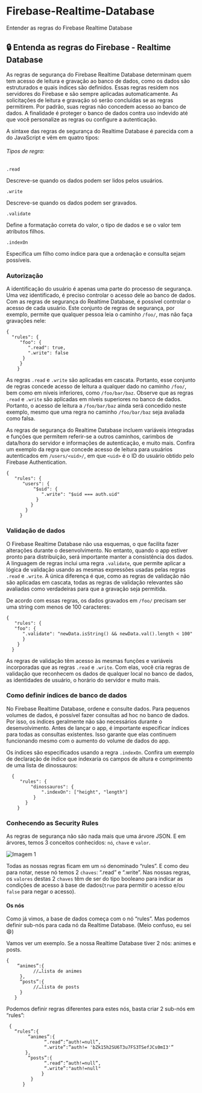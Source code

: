 # Firebase-Realtime-Database
Entender as regras do Firebase Realtime Database

## :lock: Entenda as regras do Firebase - Realtime Database

As regras de segurança do Firebase Realtime Database determinam quem tem acesso de leitura e gravação ao banco de dados, como os dados são estruturados e quais índices são definidos. Essas regras residem nos servidores do Firebase e são sempre aplicadas automaticamente. As solicitações de leitura e gravação só serão concluídas se as regras permitirem. Por padrão, suas regras não concedem acesso ao banco de dados. A finalidade é proteger o banco de dados contra uso indevido até que você personalize as regras ou configure a autenticação.

A sintaxe das regras de segurança do Realtime Database é parecida com a do JavaScript e vêm em quatro tipos:

###### Tipos de regra:

``````````````
.read
``````````````
Descreve-se quando os dados podem ser lidos pelos usuários.

`````````````
.write
`````````````
Descreve-se quando os dados podem ser gravados.

````````````
.validate
````````````
Define a formatação correta do valor, o tipo de dados e se o valor tem atributos filhos.

````````````
.indexOn
`````````````
Especifica um filho como índice para que a ordenação e consulta sejam possíveis.

### Autorização

A identificação do usuário é apenas uma parte do processo de segurança. Uma vez identificado, é preciso controlar o acesso dele ao banco de dados. Com as regras de segurança do Realtime Database, é possível controlar o acesso de cada usuário. Este conjunto de regras de segurança, por exemplo, permite que qualquer pessoa leia o caminho ` /foo/ `, mas não faça gravações nele:

```
{
  "rules": {
     "foo": {
        ".read": true,
        ".write": false
      }
     } 
    }
```

As regras ` .read ` e ` .write ` são aplicadas em cascata. Portanto, esse conjunto de regras concede acesso de leitura a qualquer dado no caminho ` /foo/ `, bem como em níveis inferiores, como ` /foo/bar/baz `. Observe que as regras ` .read ` e ` .write ` são aplicadas em níveis superiores no banco de dados. Portanto, o acesso de leitura a ` /foo/bar/baz ` ainda será concedido neste exemplo, mesmo que uma regra no caminho ` /foo/bar/baz ` seja avaliada como falsa.

As regras de segurança do Realtime Database incluem variáveis integradas e funções que permitem referir-se a outros caminhos, carimbos de data/hora do servidor e informações de autenticação, e muito mais. Confira um exemplo da regra que concede acesso de leitura para usuários autenticados em ` /users/<uid>/ `, em que ` <uid> ` é o ID do usuário obtido pelo Firebase Authentication.

```
{
   "rules": {
      "users": {
          "$uid": {
             ".write": "$uid === auth.uid"
           }
         }
       }
     }   
```
      
### Validação de dados

O Firebase Realtime Database não usa esquemas, o que facilita fazer alterações durante o desenvolvimento. No entanto, quando o app estiver pronto para distribuição, será importante manter a consistência dos dados. A linguagem de regras inclui uma regra `.validate`, que permite aplicar a lógica de validação usando as mesmas expressões usadas pelas regras `.read` e `.write`. A única diferença é que, como as regras de validação não são aplicadas em cascata, todas as regras de validação relevantes são avaliadas como verdadeiras para que a gravação seja permitida.

De acordo com essas regras, os dados gravados em `/foo/` precisam ser uma string com menos de 100 caracteres:

```
{
   "rules": {
   "foo": {
      ".validate": "newData.isString() && newData.val().length < 100"
      }
    }
  }
 ```
    
As regras de validação têm acesso às mesmas funções e variáveis incorporadas que as regras `.read` e `.write`. Com elas, você cria regras de validação que reconhecem os dados de qualquer local no banco de dados, as identidades de usuário, o horário do servidor e muito mais.
  
### Como definir índices de banco de dados

No Firebase Realtime Database, ordene e consulte dados. Para pequenos volumes de dados, é possível fazer consultas ad hoc no banco de dados. Por isso, os índices geralmente não são necessários durante o desenvolvimento. Antes de lançar o app, é importante especificar índices para todas as consultas existentes. Isso garante que elas continuem funcionando mesmo com o aumento do volume de dados do app.

Os índices são especificados usando a regra `.indexOn`. Confira um exemplo de declaração de índice que indexaria os campos de altura e comprimento de uma lista de dinossauros:
    
```
  {
     "rules": {
         "dinossauros": {
             ".indexOn": ["height", "length"]
          }
       }
    }
```
    
### Conhecendo as Security Rules
  
As regras de segurança não são nada mais que uma árvore JSON. E em árvores, temos 3 conceitos conhecidos: `nó`, `chave` e `valor`.

![Imagem 1](https://github.com/Gabriel-True/Firebase-Realtime-Database/blob/main/images.jpeg)

Todas as nossas regras ficam em um `nó` denominado “rules”. E como deu para notar, nesse nó temos 2 `chaves`: “.read” e “.write”. Nas nossas regras, os `valores` destas 2 `chaves` têm de ser do tipo booleano para indicar as condições de acesso à base de dados(`true` para permitir o acesso e/ou `false` para negar o acesso).

#### Os nós
 
Como já vimos, a base de dados começa com o nó “rules”. Mas podemos definir sub-nós para cada nó da Realtime Database. (Meio confuso, eu sei :smile:)

Vamos ver um exemplo. Se a nossa Realtime Database tiver 2 nós: animes e posts.

```
{
    “animes”:{
          //…lista de animes
     },
     “posts”:{
          //…lista de posts
     }
   }
```

 Podemos definir regras diferentes para estes nós, basta criar 2 sub-nós em “rules”:      

   ```
    {
      “rules”:{
           “animes”:{
                 “.read”:”auth!=null”,
                 “.write”:”auth!= 'bZk15h2SU6T3u7FS3TSefJCs0mI3'”
          },
           “posts”:{  
                 “.read”:”auth!=null”,   
                 “.write”:"auth!=null"
                }
            }
         }
```








    




